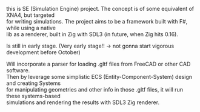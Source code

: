 this is SE (Simulation Engine) project. The concept is of some equivalent of XNA4, but targeted   
for writing simulations. The project aims to be a framework built with F#, while using a native   
lib as a renderer, built in Zig with SDL3 (in future, when Zig hits 0.16).   

Is still in early stage. (Very early stage!! -> not gonna start vigorous development before October)   

Will incorporate a parser for loading .gltf files from FreeCAD or other CAD software.  
Then by leverage some simplistic ECS (Entity-Component-System) design and creating Systems  
for manipulating geometries and other info in those .gltf files, it will run these systems-based   
simulations and rendering the results with SDL3 Zig renderer. 

